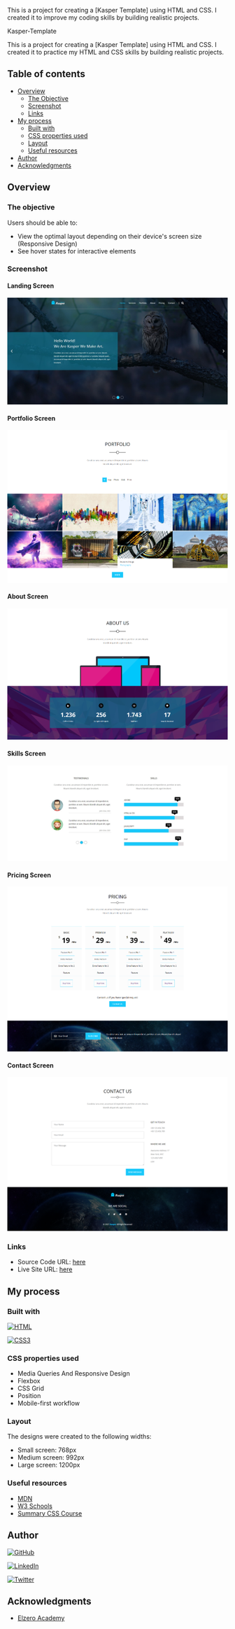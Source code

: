 This is a project for creating a [Kasper Template] using HTML and CSS.
I created it to improve my coding skills by building realistic projects.

Kasper-Template

This is a project for creating a [Kasper Template] using HTML and CSS.
I created it to practice my HTML and CSS skills by building realistic projects.

## Table of contents

- [Overview](#overview)
  - [The Objective](#the-objective)
  - [Screenshot](#screenshot)
  - [Links](#links)
- [My process](#my-process)
  - [Built with](#built-with)
  - [CSS properties used](#CSS-properties-used)
  - [Layout](#Layout)
  - [Useful resources](#useful-resources)
- [Author](#author)
- [Acknowledgments](#acknowledgments)

## Overview

### The objective

Users should be able to:

- View the optimal layout depending on their device's screen size (Responsive Design)
- See hover states for interactive elements

### Screenshot

#### Landing Screen 

![Landing Screen](images/screenshots/landing.jpg?raw=true")

#### Portfolio Screen 
![Landing Screen](images/screenshots/portfolio.png?raw=true")

#### About Screen 
![Landing Screen](images/screenshots/stat.png?raw=true")

#### Skills Screen 
![Landing Screen](images/screenshots/skills.jpg?raw=true")

#### Pricing Screen 
![Landing Screen](images/screenshots/pricing.png?raw=true")

#### Contact Screen 
![Landing Screen](images/screenshots/contact.png?raw=true")


### Links
- Source Code URL: [here](https://github.com/Abd-Elhadi/Kasper-Template/tree/master)
- Live Site URL: [here](https://Abd-Elhadi.github.io/Kasper-Template/)

## My process

### Built with
[![HTML](https://img.shields.io/badge/HTML5-E34F26?style=for-the-badge&logo=html5&logoColor=white)](https://developer.mozilla.org/fr/) 

[![CSS3](https://img.shields.io/badge/CSS3-1572B6?style=for-the-badge&logo=css3&logoColor=white)](https://developer.mozilla.org/fr/docs/Web/CSS)


### CSS properties used
- Media Queries And Responsive Design
- Flexbox
- CSS Grid
- Position
- Mobile-first workflow


### Layout
The designs were created to the following widths:

- Small screen: 768px
- Medium screen: 992px
- Large screen: 1200px


### Useful resources
- [MDN](https://developer.mozilla.org/en-US/docs/Web/HTML/Element) 
- [W3 Schools](https://www.w3schools.com/TAGS/default.ASP) 
- [Summary CSS Course](https://elzero.org/category/courses/css-course/)


## Author
[![GitHub](https://img.shields.io/badge/GitHub-100000?style=for-the-badge&logo=github&logoColor=white)](https://github.com/Abd-Elhadi)

[![LinkedIn](https://img.shields.io/badge/LinkedIn-0077B5?style=for-the-badge&logo=linkedin&logoColor=white)](https://www.linkedin.com/in/abdelhadi-omar-b2a630173/)

[![Twitter](https://img.shields.io/badge/Twitter-1DA1F2?style=for-the-badge&logo=twitter&logoColor=white)](https://twitter.com/abdelhadiomarr)


## Acknowledgments
* [Elzero Academy](https://elzero.org/)

